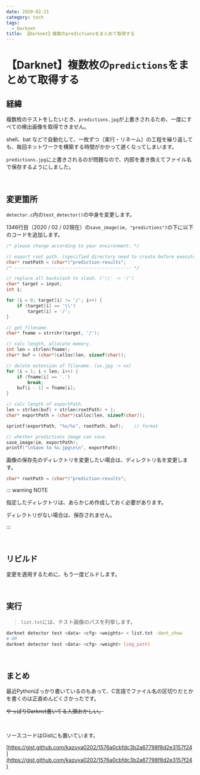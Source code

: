 ```yaml
---
date: 2020-02-21
category: tech
tags:
  - Darknet
title: 【Darknet】複数のpredictionsをまとめて取得する
---
```


# 【Darknet】複数枚の`predictions`をまとめて取得する

## 経緯

複数枚のテストをしたいとき、`predictions.jpg`が上書きされるため、一度にすべての検出画像を取得できません。

shell、bat などで自動化して、一枚ずつ〔実行・リネーム〕の工程を繰り返しても、毎回ネットワークを構築する時間がかかって遅くなってしまいます。

`predictions.jpg`に上書きされるのが問題なので、内部を書き換えてファイル名で保存するようにしました。

<br>

## 変更箇所

`detector.c`内の`test_detector()`の中身を変更します。

1346行目（2020 / 02 / 02現在）の`save_image(im, "predictions")`の下に以下のコードを追加します。

```c
/* please change according to your environment. */

// export root path. (specified directory need to create before execute.)
char* rootPath = (char*)"prediction-results";
/* -------------------------------------------- */

// replace all backslash to slash. ('\\' -> '/')
char* target = input;
int i;

for (i = 0; target[i] != '/'; i++) {
    if (target[i] == '\\')
        target[i] = '/';
}

// get filename.
char* fname = strrchr(target, '/');

// calc length, allocate memory.
int len = strlen(fname);
char* buf = (char*)calloc(len, sizeof(char));

// delete extension of filename. (xx.jpg -> xx)
for (i = 1; i < len; i++) {
    if (fname[i] == '.')
        break;
    buf[i - 1] = fname[i];
}

// calc length of exportPath.
len = strlen(buf) + strlen(rootPath) + 1;
char* exportPath = (char*)calloc(len, sizeof(char));

sprintf(exportPath, "%s/%s", rootPath, buf);    // format

// whether predictions image can save.
save_image(im, exportPath);
printf("\nSave to %s.jpg\n\n", exportPath);
```

画像の保存先のディレクトリを変更したい場合は、ディレクトリ名を変更します。

```c
char* rootPath = (char*)"prediction-results";
```

::: warning NOTE

指定したディレクトリは、あらかじめ作成しておく必要があります。

ディレクトリがない場合は、保存されません。

:::

<br>

## リビルド

変更を適用するために、もう一度ビルドします。

<br>

## 実行

> `list.txt`には、テスト画像のパスを列挙します。

```sh
darknet detector test <data> <cfg> <weights> < list.txt -dont_show
# OR
darknet detector test <data> <cfg> <weight> [img_path]
```

<br>

## まとめ

最近Pythonばっかり書いているのもあって、C言語でファイル名の区切りだとかを書くのは正直めんどくさかったです。

<span style="text-decoration: line-through">やっぱりDarknet書いてる人頭おかしい。</span>

<br>

ソースコードはGistにも置いています。

[https://gist.github.com/kazuya0202/1576a0cbfdc3b2a67798f8d2e3157f24](https://gist.github.com/kazuya0202/1576a0cbfdc3b2a67798f8d2e3157f24)

